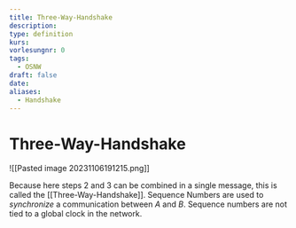 ```yaml
---
title: Three-Way-Handshake
description: 
type: definition
kurs: 
vorlesungnr: 0
tags:
  - OSNW
draft: false
date: 
aliases:
  - Handshake
---
```


# Three-Way-Handshake

![[Pasted image 20231106191215.png]]

Because here steps 2 and 3 can be combined in a single message, this is called the [[Three-Way-Handshake]]. Sequence Numbers are used to *synchronize* a communication between $A$ and $B$. Sequence numbers are not tied to a global clock in the network. 